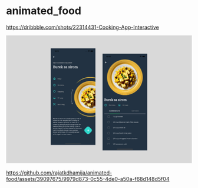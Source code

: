 # animated_food
https://dribbble.com/shots/22314431-Cooking-App-Interactive

<img src="https://github.com/rajatkdhamija/animated-food/blob/main/Group%201.png" alt="Demo Screenshot" title="Animated Food Demo Screenshot"/>


https://github.com/rajatkdhamija/animated-food/assets/39097675/9979d873-0c55-4de0-a50a-f68d148d5f04

